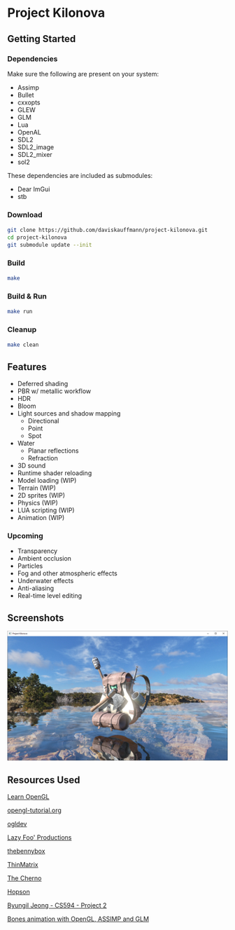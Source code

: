 # Project Kilonova

## Getting Started

### Dependencies

Make sure the following are present on your system:

- Assimp
- Bullet
- cxxopts
- GLEW
- GLM
- Lua
- OpenAL
- SDL2
- SDL2_image
- SDL2_mixer
- sol2

These dependencies are included as submodules:

- Dear ImGui
- stb

### Download

```sh
git clone https://github.com/daviskauffmann/project-kilonova.git
cd project-kilonova
git submodule update --init
```

### Build

```sh
make
```

### Build & Run

```sh
make run
```

### Cleanup

```sh
make clean
```

## Features

- Deferred shading
- PBR w/ metallic workflow
- HDR
- Bloom
- Light sources and shadow mapping
  - Directional
  - Point
  - Spot
- Water
  - Planar reflections
  - Refraction
- 3D sound
- Runtime shader reloading
- Model loading (WIP)
- Terrain (WIP)
- 2D sprites (WIP)
- Physics (WIP)
- LUA scripting (WIP)
- Animation (WIP)

### Upcoming

- Transparency
- Ambient occlusion
- Particles
- Fog and other atmospheric effects
- Underwater effects
- Anti-aliasing
- Real-time level editing

## Screenshots

![Backpack](screenshots/backpack.png)

## Resources Used

[Learn OpenGL](https://learnopengl.com)

[opengl-tutorial.org](http://www.opengl-tutorial.org)

[ogldev](http://ogldev.atspace.co.uk)

[Lazy Foo' Productions](https://lazyfoo.net)

[thebennybox](https://www.youtube.com/user/thebennybox)

[ThinMatrix](https://www.youtube.com/user/ThinMatrix)

[The Cherno](https://www.youtube.com/user/TheChernoProject)

[Hopson](https://www.youtube.com/channel/UCeQhZOvNKSBRU0Mdg7V44wA)

[Byungil Jeong - CS594 - Project 2](https://www.evl.uic.edu/bijeong/cs594/proj2)

[Bones animation with OpenGL, ASSIMP and GLM](http://www.xphere.me/2019/05/bones-animation-with-openglassimpglm/)
